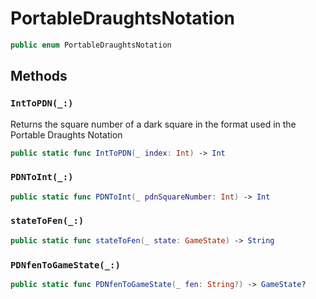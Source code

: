 # PortableDraughtsNotation

``` swift
public enum PortableDraughtsNotation 
```

## Methods

### `IntToPDN(_:)`

Returns the square number of a dark square in the format used in the Portable Draughts Notation

``` swift
public static func IntToPDN(_ index: Int) -> Int 
```

### `PDNToInt(_:)`

``` swift
public static func PDNToInt(_ pdnSquareNumber: Int) -> Int 
```

### `stateToFen(_:)`

``` swift
public static func stateToFen(_ state: GameState) -> String 
```

### `PDNfenToGameState(_:)`

``` swift
public static func PDNfenToGameState(_ fen: String?) -> GameState? 
```
